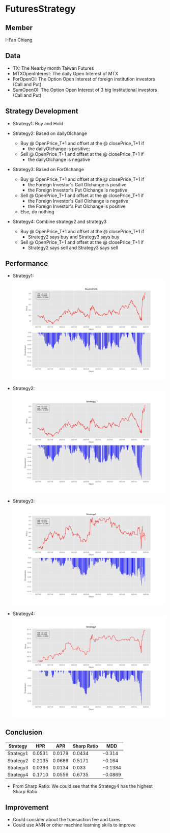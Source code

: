 # FuturesStrategy

Member
--------------
I-Fan Chiang

Data
-------------- 
* TX: The Nearby month Taiwan Futures
* MTXOpenInterest: The daily Open Interest of MTX
* ForOpenOI: The Option Open Interest of foreign institution investors (Call and Put)
* SumOpenOI: The Option Open Interest of 3 big Institutional investors (Call and Put)



Strategy Development 
-------------- 
* Strategy1: Buy and Hold  

* Strategy2: Based on dailyOIchange
   * Buy @ OpenPrice_T+1 and offset at the @ closePrice_T+1 if 
       * the dailyOIchange is positive;  
   * Sell @ OpenPrice_T+1 and offset at the @ closePrice_T+1 if 
       * the dailyOIchange is negative

* Strategy3: Based on ForOIchange
   * Buy @ OpenPrice_T+1 and offset at the @ closePrice_T+1 if 
       * the Foreign Investor's Call OIchange is positive
       * the Foreign Investor's Put OIchange is negative
   * Sell @ OpenPrice_T+1 and offset at the @ closePrice_T+1 if 
       * the Foreign Investor's Call OIchange is negative
       * the Foreign Investor's Put OIchange is positive
   * Else, do nothing

* Strategy4: 
    Combine strategy2 and strategy3
    * Buy @ OpenPrice_T+1 and offset at the @ closePrice_T+1 if 
        * Strategy2 says buy and Strategy3 says buy
    * Sell @ OpenPrice_T+1 and offset at the @ closePrice_T+1 if 
        * Strategy2 says sell and Strategy3 says sell  


Performance
-------------- 
* Strategy1: 
 ![alt text](https://github.com/A2Zntu/FuturesStrategy/blob/master/Graph/BuyandHold.png "BuyandHold")

 
* Strategy2: 
 ![alt text](https://github.com/A2Zntu/FuturesStrategy/blob/master/Graph/Strategy2.png "Strategy2")

* Strategy3: 
 ![alt text](https://github.com/A2Zntu/FuturesStrategy/blob/master/Graph/Strategy3.png "Strategy3")
 
* Strategy4: 
 ![alt text](https://github.com/A2Zntu/FuturesStrategy/blob/master/Graph/Strategy4.png "Strategy4")


Conclusion
-------------- 
| Strategy  | HPR    | APR    | Sharp Ratio | MDD |
| ---       | ---    |   ---  |   ---  | ---    |
| Strategy1 | 0.0531 | 0.0179 | 0.0434 | -0.314 |
| Strategy2 | 0.2135 | 0.0686 | 0.5171 | -0.164 |
| Strategy3 | 0.0396 | 0.0134 | 0.033  | -0.1384|
| Strategy4 | 0.1710 | 0.0556 | 0.6735 | -0.0869|
 
* From Sharp Ratio: We could see that the Strategy4 has the highest Sharp Ratio



Improvement
-------------- 
* Could consider about the transaction fee and taxes
* Could use ANN or other machine learning skills to improve
